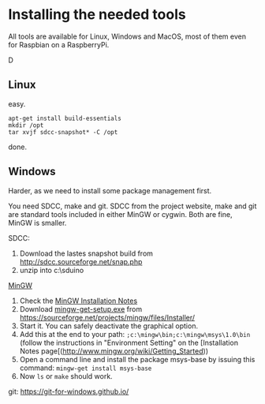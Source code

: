 # Installing the needed tools

All tools are available for Linux, Windows and MacOS, most of them even for
Raspbian on a RaspberryPi.

D

## Linux


easy.

	apt-get install build-essentials
	mkdir /opt
	tar xvjf sdcc-snapshot* -C /opt

done.



## Windows

Harder, as we need to install some package management first.

You need SDCC,
make and git. SDCC from the project website, make and git are standard tools
included in either MinGW or cygwin. Both are fine, MinGW is smaller.

SDCC:

1. Download the lastes snapshot build from http://sdcc.sourceforge.net/snap.php
2. unzip into c:\\sduino

[MinGW](http://www.mingw.org/wiki/MSYS)

1. Check the
  [MinGW Installation Notes](http://www.mingw.org/wiki/Getting_Started)
2. Download
  [mingw-get-setup.exe](https://sourceforge.net/projects/mingw/files/Installer/)
  from https://sourceforge.net/projects/mingw/files/Installer/
3. Start it. You can safely deactivate the graphical option.
4. Add this at the end to your path: `;c:\mingw\bin;c:\mingw\msys\1.0\bin`
  (follow the instructions in "Environment Setting" on the [Installation
  Notes page[(http://www.mingw.org/wiki/Getting_Started))
5. Open a command line and install the package msys-base by issuing this
  command: `mingw-get install msys-base`
6. Now `ls` or `make` should work.


git:
https://git-for-windows.github.io/


